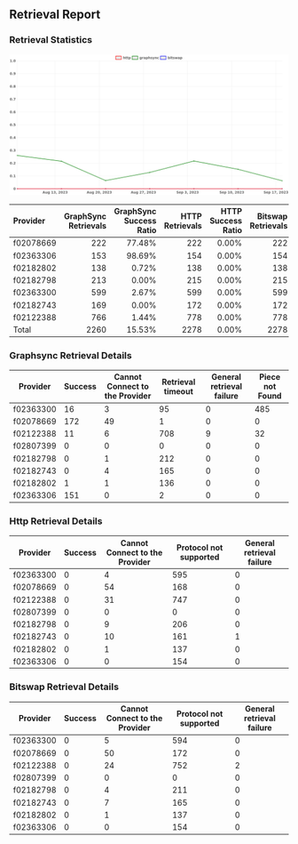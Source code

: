 ## Retrieval Report
### Retrieval Statistics
<img src="https://raw.githubusercontent.com/data-preservation-programs/filplus-checker-assets/main/filecoin-project/filecoin-plus-large-datasets/issues/1198/1695024493584.png"/>

| Provider  | GraphSync Retrievals | GraphSync Success Ratio | HTTP Retrievals | HTTP Success Ratio | Bitswap Retrievals | Bitswap Success Ratio |
| :-------- | -------------------: | ----------------------: | --------------: | -----------------: | -----------------: | --------------------: |
| f02078669 |                  222 |                  77.48% |             222 |              0.00% |                222 |                 0.00% |
| f02363306 |                  153 |                  98.69% |             154 |              0.00% |                154 |                 0.00% |
| f02182802 |                  138 |                   0.72% |             138 |              0.00% |                138 |                 0.00% |
| f02182798 |                  213 |                   0.00% |             215 |              0.00% |                215 |                 0.00% |
| f02363300 |                  599 |                   2.67% |             599 |              0.00% |                599 |                 0.00% |
| f02182743 |                  169 |                   0.00% |             172 |              0.00% |                172 |                 0.00% |
| f02122388 |                  766 |                   1.44% |             778 |              0.00% |                778 |                 0.00% |
| Total     |                 2260 |                  15.53% |            2278 |              0.00% |               2278 |                 0.00% |

### Graphsync Retrieval Details
| Provider  | Success | Cannot Connect to the Provider | Retrieval timeout | General retrieval failure | Piece not Found |
| --------- | ------- | ------------------------------ | ----------------- | ------------------------- | --------------- |
| f02363300 | 16      | 3                              | 95                | 0                         | 485             |
| f02078669 | 172     | 49                             | 1                 | 0                         | 0               |
| f02122388 | 11      | 6                              | 708               | 9                         | 32              |
| f02807399 | 0       | 0                              | 0                 | 0                         | 0               |
| f02182798 | 0       | 1                              | 212               | 0                         | 0               |
| f02182743 | 0       | 4                              | 165               | 0                         | 0               |
| f02182802 | 1       | 1                              | 136               | 0                         | 0               |
| f02363306 | 151     | 0                              | 2                 | 0                         | 0               |

### Http Retrieval Details
| Provider  | Success | Cannot Connect to the Provider | Protocol not supported | General retrieval failure |
| --------- | ------- | ------------------------------ | ---------------------- | ------------------------- |
| f02363300 | 0       | 4                              | 595                    | 0                         |
| f02078669 | 0       | 54                             | 168                    | 0                         |
| f02122388 | 0       | 31                             | 747                    | 0                         |
| f02807399 | 0       | 0                              | 0                      | 0                         |
| f02182798 | 0       | 9                              | 206                    | 0                         |
| f02182743 | 0       | 10                             | 161                    | 1                         |
| f02182802 | 0       | 1                              | 137                    | 0                         |
| f02363306 | 0       | 0                              | 154                    | 0                         |

### Bitswap Retrieval Details
| Provider  | Success | Cannot Connect to the Provider | Protocol not supported | General retrieval failure |
| --------- | ------- | ------------------------------ | ---------------------- | ------------------------- |
| f02363300 | 0       | 5                              | 594                    | 0                         |
| f02078669 | 0       | 50                             | 172                    | 0                         |
| f02122388 | 0       | 24                             | 752                    | 2                         |
| f02807399 | 0       | 0                              | 0                      | 0                         |
| f02182798 | 0       | 4                              | 211                    | 0                         |
| f02182743 | 0       | 7                              | 165                    | 0                         |
| f02182802 | 0       | 1                              | 137                    | 0                         |
| f02363306 | 0       | 0                              | 154                    | 0                         |
